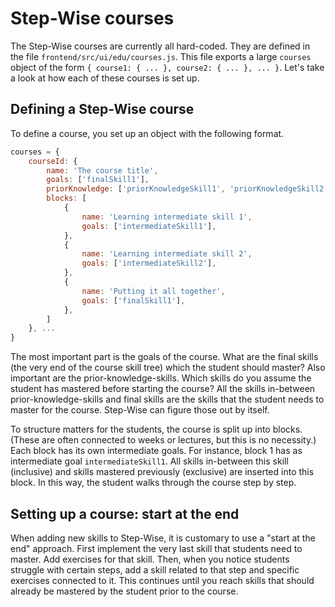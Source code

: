 # Step-Wise courses

The Step-Wise courses are currently all hard-coded. They are defined in the file `frontend/src/ui/edu/courses.js`. This file exports a large `courses` object of the form `{ course1: { ... }, course2: { ... }, ... }`. Let's take a look at how each of these courses is set up.


## Defining a Step-Wise course

To define a course, you set up an object with the following format.

```javascript
courses = {
	courseId: {
		name: 'The course title',
		goals: ['finalSkill1'],
		priorKnowledge: ['priorKnowledgeSkill1', 'priorKnowledgeSkill2', 'priorKnowledgeSkill3', 'priorKnowledgeSkill4'],
		blocks: [
			{
				name: 'Learning intermediate skill 1',
				goals: ['intermediateSkill1'],
			},
			{
				name: 'Learning intermediate skill 2',
				goals: ['intermediateSkill2'],
			},
			{
				name: 'Putting it all together',
				goals: ['finalSkill1'],
			},
		]
	}, ...
}
```

The most important part is the goals of the course. What are the final skills (the very end of the course skill tree) which the student should master? Also important are the prior-knowledge-skills. Which skills do you assume the student has mastered before starting the course? All the skills in-between prior-knowledge-skills and final skills are the skills that the student needs to master for the course. Step-Wise can figure those out by itself.

To structure matters for the students, the course is split up into blocks. (These are often connected to weeks or lectures, but this is no necessity.) Each block has its own intermediate goals. For instance, block 1 has as intermediate goal `intermediateSkill1`. All skills in-between this skill (inclusive) and skills mastered previously (exclusive) are inserted into this block. In this way, the student walks through the course step by step.


## Setting up a course: start at the end

When adding new skills to Step-Wise, it is customary to use a "start at the end" approach. First implement the very last skill that students need to master. Add exercises for that skill. Then, when you notice students struggle with certain steps, add a skill related to that step and specific exercises connected to it. This continues until you reach skills that should already be mastered by the student prior to the course.